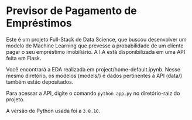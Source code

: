 # Previsor de Pagamento de Empréstimos 

Este é um projeto Full-Stack de Data Science, que buscou desenvolver um modelo de Machine Learning que prevesse a probabilidade de um cliente pagar o seu empréstimo imobiliário. A I.A está disponibilizada em uma API feita em Flask.

Você encontrará a EDA realizada em project/home-default.ipynb. Nesse mesmo diretório, os modelos (models/) e dados pertinentes à API (data/) também estão depositados.

Para acessar a API, digite o comando `python app.py` no diretório-raiz do projeto. 

A versão do Python usada foi a `3.8.10`.
